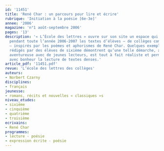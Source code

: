 ```yaml
---
id: '11451'
title: 'René Char : un parcours pour lire et écrire'
rubrique: 'Initiation à la poésie [6e-3e]'
annee: '2006'
magazine: 'n°1 août-septembre 2006'
pages: '13'
description: '« L’École des lettres » ouvre sur son site un espace qui accueille
  pendant toute l’année 2006-2007 les textes d’élèves – de collèges comme de lycées
  – inspirés par les poèmes et aphorismes de René Char. Quelques exemples de textes
  rédigés par des élèves de sixième démontrent qu’une telle démarche, au premier abord
  aventureuse avec de jeunes lecteurs, est tout à fait réaliste et permet d’expérimenter
  avec bonheur la lecture de textes denses.'
article_pdf: '11451.pdf'
revue: 'L’école des lettres des collèges'
auteurs:
- Norbert Czarny
disciplines:
- français
jeunesse:
- romans, récits et nouvelles « classiques »s
niveau_etudes:
- sixième
- cinquième
- quatrième
- troisième
ecrivains:
- René Char
programmes:
- lecture - poésie
- expression écrite - poésie
---
```

